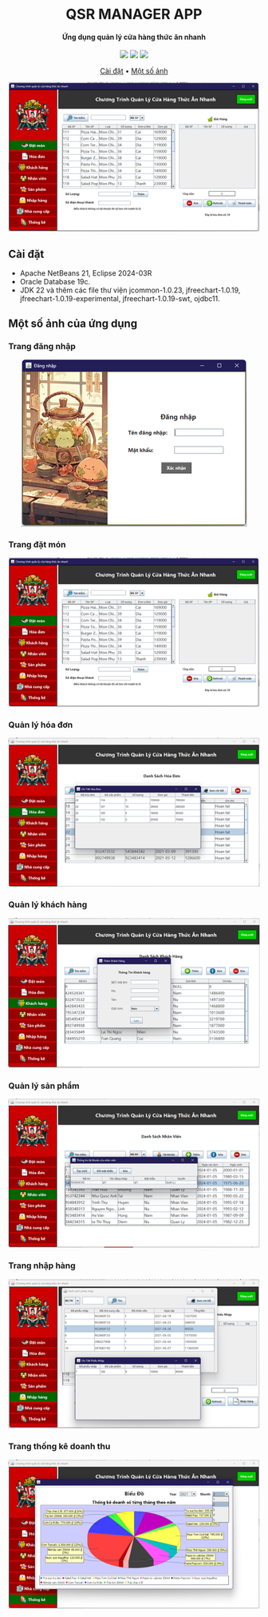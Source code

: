 
<h1 align="center">
  <br>
  
  <br>
  QSR MANAGER APP
  <br>
</h1>

<h4 align="center">Ứng dụng quản lý cửa hàng thức ăn nhanh</h4>

<p align="center">  
  <a>
      <img src="https://img.shields.io/badge/frontend-swing-1EAEDB.svg">
  </a>

  <a>
      <img src="https://img.shields.io/badge/backend-java-1EAEDB.svg">
  </a>
  
  <a>
    <img src="https://img.shields.io/badge/database-oracle-ff69b4.svg?maxAge=2592000&amp;style=flat">
  </a>
  
</p>

<p align="center">
  <a href="## Cài-đặt">Cài đặt</a> •
  <a href="## Một số ảnh của ứng dụng">Một số ảnh</a>
</p>

<p align="center">  
  <img src="readme_asset/8.png">
</p>


## Cài đặt
* Apache NetBeans 21, Eclipse 2024-03R
* Oracle Database 19c.
* JDK 22 và thêm các file thư viện jcommon-1.0.23, jfreechart-1.0.19, jfreechart-1.0.19-experimental, jfreechart-1.0.19-swt, ojdbc11. 

## Một số ảnh của ứng dụng
### Trang đăng nhập
<p align="center">  
  <img src="readme_asset/1.png">
</p>

### Trang đặt món
<p align="center">  
  <img src="readme_asset/2.png">
</p>

### Quản lý hóa đơn
<p align="center">  
  <img src="readme_asset/3.png">
</p>

### Quản lý khách hàng
<p align="center">  
  <img src="readme_asset/4.png">
</p>

### Quản lý sản phẩm
<p align="center">  
  <img src="readme_asset/5.png">
</p>

### Trang nhập hàng
<p align="center">  
  <img src="readme_asset/6.png">
</p>

### Trang thống kê doanh thu
<p align="center">  
  <img src="readme_asset/7.png">
</p>
